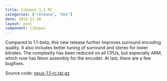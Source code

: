 ```yaml
---
title: libopus 1.1 RC
categories: ["release", "dev"]
date: 2013-11-26
layout: post
component: libopus
---
```


Compared to 1.1-beta, this new release further improves surround encoding quality.
It also includes better tuning of surround and stereo for lower bitrates.
The complexity has been reduced on all CPUs, but especially ARM, which now has
Neon assembly for the encoder. At last, there are a few bugfixes.

Source code: [opus-1.1-rc.tar.gz](http://downloads.xiph.org/releases/opus/opus-1.1-rc.tar.gz)
